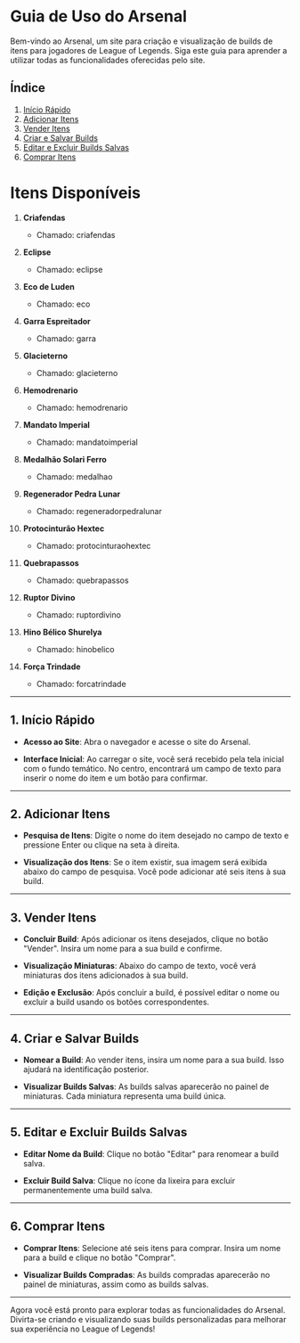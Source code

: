 # Guia de Uso do Arsenal

Bem-vindo ao Arsenal, um site para criação e visualização de builds de itens para jogadores de League of Legends. Siga este guia para aprender a utilizar todas as funcionalidades oferecidas pelo site.

## Índice

1. [Início Rápido](#1-início-rápido)
2. [Adicionar Itens](#2-adicionar-itens)
3. [Vender Itens](#3-vender-itens)
4. [Criar e Salvar Builds](#4-criar-e-salvar-builds)
5. [Editar e Excluir Builds Salvas](#5-editar-e-excluir-builds-salvas)
6. [Comprar Itens](#6-comprar-itens)

# Itens Disponíveis

1. **Criafendas**
   - Chamado: criafendas

2. **Eclipse**
   - Chamado: eclipse

3. **Eco de Luden**
   - Chamado: eco

4. **Garra Espreitador**
   - Chamado: garra

5. **Glacieterno**
   - Chamado: glacieterno

6. **Hemodrenario**
   - Chamado: hemodrenario

7. **Mandato Imperial**
   - Chamado: mandatoimperial

8. **Medalhão Solari Ferro**
   - Chamado: medalhao

9. **Regenerador Pedra Lunar**
   - Chamado: regeneradorpedralunar

10. **Protocinturão Hextec**
    - Chamado: protocinturaohextec

11. **Quebrapassos**
    - Chamado: quebrapassos

12. **Ruptor Divino**
    - Chamado: ruptordivino

13. **Hino Bélico Shurelya**
    - Chamado: hinobelico

14. **Força Trindade**
    - Chamado: forcatrindade


---

## 1. Início Rápido

- **Acesso ao Site**: Abra o navegador e acesse o site do Arsenal.

- **Interface Inicial**: Ao carregar o site, você será recebido pela tela inicial com o fundo temático. No centro, encontrará um campo de texto para inserir o nome do item e um botão para confirmar.

---

## 2. Adicionar Itens

- **Pesquisa de Itens**: Digite o nome do item desejado no campo de texto e pressione Enter ou clique na seta à direita.

- **Visualização dos Itens**: Se o item existir, sua imagem será exibida abaixo do campo de pesquisa. Você pode adicionar até seis itens à sua build.

---

## 3. Vender Itens

- **Concluir Build**: Após adicionar os itens desejados, clique no botão "Vender". Insira um nome para a sua build e confirme.

- **Visualização Miniaturas**: Abaixo do campo de texto, você verá miniaturas dos itens adicionados à sua build.

- **Edição e Exclusão**: Após concluir a build, é possível editar o nome ou excluir a build usando os botões correspondentes.

---

## 4. Criar e Salvar Builds

- **Nomear a Build**: Ao vender itens, insira um nome para a sua build. Isso ajudará na identificação posterior.

- **Visualizar Builds Salvas**: As builds salvas aparecerão no painel de miniaturas. Cada miniatura representa uma build única.

---

## 5. Editar e Excluir Builds Salvas

- **Editar Nome da Build**: Clique no botão "Editar" para renomear a build salva.

- **Excluir Build Salva**: Clique no ícone da lixeira para excluir permanentemente uma build salva.

---

## 6. Comprar Itens

- **Comprar Itens**: Selecione até seis itens para comprar. Insira um nome para a build e clique no botão "Comprar".

- **Visualizar Builds Compradas**: As builds compradas aparecerão no painel de miniaturas, assim como as builds salvas.

---

Agora você está pronto para explorar todas as funcionalidades do Arsenal. Divirta-se criando e visualizando suas builds personalizadas para melhorar sua experiência no League of Legends!
